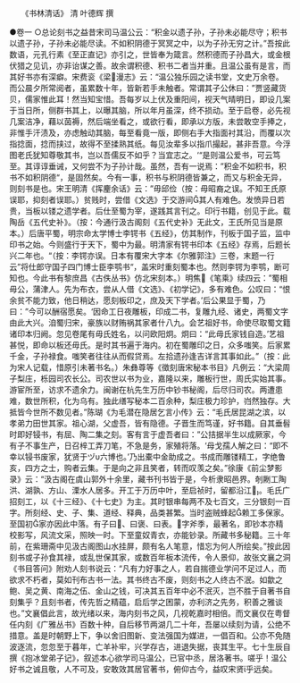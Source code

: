 <!-- { "loadSidebar": true } -->
　　《书林清话》   清 叶德辉 撰


   ●卷一
   ○总论刻书之益昔宋司马温公云：“积金以遗子孙，子孙未必能尽守；积书以遗子孙，子孙未必能尽读。不如积阴德于冥冥之中，以为子孙无穷之计。”吾按此数语，元孔行素《至正直记》亦引之，世皆奉为箴言。然积德而子孙昌大，或金根伏猎之见讥，亦非诒谋之善。故余谓积德、积书二者当并重。且温公虽有是言，而其好书亦有深癖。宋费衮《梁漫志》云：“温公独乐园之读书堂，文史万余卷。而公晨夕所常阅者，虽累数十年，皆新若手未触者。常谓其子公休曰：”贾竖藏货贝，儒家惟此耳！然当知宝惜。吾每岁以上伏及重阳间，视天气晴明日，即设几案于当日所，侧群书其上，以曝其脑，所以年月虽深，终不损动。至于启卷，必先视几案洁净，藉以茵褥，然后端坐看之，或欲行看，即承以方版，未尝敢空手捧之，非惟手汗渍及，亦虑触动其脑，每至看竟一版，即侧右手大指面衬其沿，而覆以次指捻面，捻而挟过，故得不至揉熟其纸。每见汝辈多以指爪撮起，甚非吾意。今浮图老氏犹知尊敬其书，岂以吾儒反不如乎？当宜志之。‘“是则温公爱书，可云笃至。其谆谆垂诫，又何尝不为子孙计哉。虽然，吾有一说焉：”积金不如积书，积书不如积阴德“，是固然矣。今有一事，积书与积阴德皆兼之，而又与积金无异，则刻书是也。宋王明清《挥麈余话》云：”毋邱俭（按：毋昭裔之误。不知王氏原误耶，抑刻者误耶。）贫贱时，尝借《文选》于交游间其人有难色。发愤异日若贵，当板以镂之遗学者。后仕至蜀为宰，遂践其言刊之。印行书籍，创见于此。载陶岳《五代史补》。（按：今通行汲古阁刻《五代史补》无此文，王氏所见当是原本。）后唐平蜀，明宗命太学博士李锷书《五经》，仿其制作，刊板于国子监，监中印书之始。今则盛行于天下，蜀中为最。明清家有锷书印本《五经》存焉，后题长兴二年也。“（按：李锷亦误。日本有覆宋大字本《尔雅郭注》三卷，末题一行云”将仕郎守国子四门博士臣李鹗书“，盖宋时重刻蜀本也。然则李锷为李鹗，断可知也。今此书有黎庶昌《古佚丛书》仿北宋刻本。）明焦《笔乘》续四云：”蜀相毋公，蒲津人。先为布衣，尝从人借《文选》、《初学记》，多有难色。公叹曰：“恨余贫不能力致，他日稍达，愿刻板印之，庶及天下学者。’后公果显于蜀，乃曰：”今可以酬宿愿矣。‘因命工日夜雕板，印成二书，复雕九经、诸史，两蜀文字由此大兴。洎蜀归宋，豪族以财贿祸其家者什八九。会艺祖好书，命使尽取蜀文籍诸印本归阙。忽见卷尾有毋氏姓名，以问欧阳炯。炯曰：“此毋氏家钱自造。’艺祖甚悦，即命以板还毋氏。是时其书遍于海内。初在蜀雕印之日，众多嗤笑。后家累千金，子孙禄食。嗤笑者往往从而假贷焉。左拾遗孙逢吉详言其事如此。”（按：此为宋人记载，惜原引未著书名。）朱彝尊等《徵刻唐宋秘本书目》凡例云：“大梁周子梨庄，栎园司农长公。司农世以书为业，嘉隆以来，雕板行世，周氏实始其事。游宦所至，访求不遗余力。闽谢在杭先生万历中钞书秘阁，后尽归司农。两遭患难，数世所积，化为乌有。独此缮写秘本二百余种，梨庄极力珍护，岿然独存。大抵皆今世所不数见者。”陈瑚《为毛潜在隐居乞言小传》云：“毛氏居昆湖之滨，以孝弟力田世其家。祖心湖，父虚吾，皆有隐德。子晋生而笃谨，好书籍。自其垂髫时即好锓书，有屈、陶二集之刻。客有言于虚吾者曰：”公拮据半生以成厥家，今有子不事生产，日召梓工弄刀笔，不急是务，家殖将落。‘母戈孺人解之曰：“即不幸以锓书废家，犹贤于ヅυ六博也。’乃出橐中金助成之。书成而雕镂精工，字绝鲁亥，四方之士，购者云集。于是向之非且笑者，转而叹羡之矣。”徐康《前尘梦影录》云：“汲古阁在虞山郭外十余里，藏书刊书皆于是，今析隶昭邑界。剞劂工陶洪、湖孰、方山、溧水人居多。开工于万历中叶，至启祯时，留都沿江。毛氏广招刻工，以《十三经》、《十七史》为主。其时银串每两不及七百文，三分银刻一百字。所刻经、史、子、集、道经、释典，品类甚繁。当时盗贼蜂起赖工多保家。至国初家亦因此中落。有子曰、曰褒、曰表。字斧季，最著名，即钞本亦精校影写，风流文采，照映一时。下至童奴青衣，亦能钞录。所藏书多秘籍。三十年前，在紫珊斋中见汲古阁图山水挂屏，颇有名人笔意，惜忘为何人所绘矣。”按此因刻书或子孙食其禄，或乱世保其家，或数百年板本流传，令人景仰，故张文襄之洞《书目答问》附劝人刻书说云：“凡有力好事之人，若自揣德业学问不足过人，而欲求不朽者，莫如刊布古书一法。其书终古不废，则刻书之人终古不泯。如歙之鲍、吴之黄、南海之伍、金山之钱，可决其五百年中必不泯灭，岂不胜于自著书自刻集乎？且刻书者，传先哲之精蕴，启后学之困蒙，亦利济之先务，积善之雅谈也。”文襄倡此言，故光绪以来，海内刻书之风，几视乾嘉时相倍。而文襄仅在粤督任内刻《广雅丛书》百数十种，自后移节两湖几二十年，吾屡以续刻为请，公绝不措意。盖是时朝野上下，争以舍旧图新、变法强国为媒进，一倡百和。公亦不免随波逐流，忽忽至于暮年，亡羊补牢，兴学存古，进退失据，丧其生平。七十生辰自撰《抱冰堂弟子记》，叙述本心欲学司马温公，已官中丞，居洛著书。嗟乎！温公好书之诚且敬，人不可及，安敢效其居官著书，俯仰古今，益叹宋贤乎远矣。

